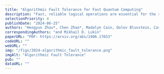```yaml
---
title: "Algorithmic Fault Tolerance for Fast Quantum Computing"
description: "Fast, reliable logical operations are essential for the realization of useful quantum computers, as they are required to implement practical quantum algorithms at large scale. By redundantly encoding logical qubits into many physical qubits and using syndrome measurements to detect and subsequently correct errors, one can achieve very low logical error rates. However, for most practical quantum error correcting (QEC) codes such as the surface code, it is generally believed that due to syndrome extraction errors, multiple extraction rounds—on the order of the code distance d—are required for fault-tolerant computation. Here, we show that contrary to this common belief, fault-tolerant logical operations can be performed with constant time overhead for a broad class of QEC codes, including the surface code with magic state inputs and feed-forward operations, to achieve \"algorithmic fault tolerance\". Through the combination of transversal operations and novel strategies for correlated decoding, despite only having access to partial syndrome information, we prove that the deviation from the ideal measurement result distribution can be made exponentially small in the code distance. We supplement this proof with circuit-level simulations in a range of relevant settings, demonstrating the fault tolerance and competitive performance of our approach. Our work sheds new light on the theory of fault tolerance, potentially reducing the space-time cost of practical fault-tolerant quantum computation by orders of magnitude."
selectionPriority: 4
publishDate: "2024-06-25"
authors: "Hengyun Zhou*, Chen Zhao*, Madelyn Cain, Dolev Bluvstein, Casey Duckering, Hong-Ye Hu, Sheng-Tao Wang, Aleksander Kubica"
correspondingAuthors: "and Mikhail D. Lukin"
paperURL: "PDF: https://arxiv.org/abs/2406.17653"
codeURL: ""
webURL: ""
img: "/figs/2024-algorithmic_fault_tolerance.png"
imgAlt: "Algorithmic Fault Tolerance"
pub: ""
dataURL: ""
---
```


